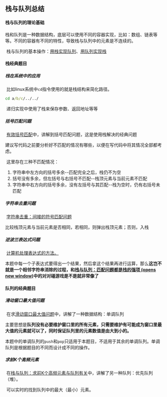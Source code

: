## 栈与队列总结

#### 栈与队列的理论基础

​	栈和队列是一种数据结构，底层可以使用不同的容器实现，比如：数组、链表等等。不同的容器有不同的特性，导致栈与队列中的元素是不连续的。

​	栈与队列的基本操作：[用栈实现队列](https://leetcode.cn/problems/implement-queue-using-stacks/)、[用队列实现栈](https://leetcode.cn/problems/implement-stack-using-queues/)

#### 栈经典题目

##### 栈在系统中的应用

​	比如linux系统中`cd`指令使用的就是栈结构来简化路径。

```cmd
cd a/b/c/../../
```

​	递归实现中使用了栈来保存参数、返回地址等等

##### 括号匹配问题

​	[有效括号匹配](https://leetcode.cn/problems/valid-parentheses/)中，讲解到括号匹配问题，这是使用栈解决的经典问题

​	建议写代码之前要分析好不匹配的情况有哪些，以便在写代码中将其情况全部都考虑。

​	这里存在三种不匹配情况：

1.  字符串中左方向的括号多余--匹配完全之后，栈仍不为空
2.  括号没有多余，但左括号与右括号不匹配--栈顶元素与当前元素不匹配
3.  字符串中右方向的括号多余，没有左括号与其匹配--栈为空时，仍有右括号未匹配

##### 字符串去重问题

​	[字符串去重：间接的符号匹配问题](https://leetcode.cn/problems/remove-all-adjacent-duplicates-in-string/)

​	比较栈顶元素与当前元素是否相同，若相同，则弹出栈顶元素；否则，入栈

##### 逆波兰表达式问题

​	[计算机处理表达式的方法。](https://leetcode.cn/problems/evaluate-reverse-polish-notation/)

​	本题中每一个子表达式要得出一个结果，然后拿这个结果再进行运算，那么**这岂不就是一个相邻字符串消除的过程，和[栈与队列：匹配问题都是栈的强项 (opens new window)](https://programmercarl.com/1047.删除字符串中的所有相邻重复项.html)中的对对碰游戏是不是就非常像了**

#### 队列的经典题目

##### 滑动窗口最大值问题

​	在求[滑动窗口最大值问题](https://leetcode.cn/problems/sliding-window-maximum/)中，讲解了一种数据结构：单调队列

​	主要思想是**队列没有必要维护窗口里的所有元素，只需要维护有可能成为窗口里最大值的元素就可以了，同时保证队列里的元素数值是由大到小的。**

​	本题中的单调队列的`push`和`pop`只适用于本题目，不适用于其余的单调队列。单调队列是根据题目的不同而设计成不同的操作。

##### 求前K个高频元素

​	在[栈与队列：求前K个高频元素与队列有关](https://leetcode.cn/problems/top-k-frequent-elements/)中，讲解了另一种队列：优先队列（堆）。

​	可以实时的找到队列中的最大（最小）元素。